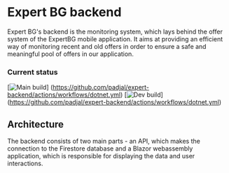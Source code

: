 # Expert BG backend
Expert BG's backend is the monitoring system, which lays behind the offer system of the ExpertBG mobile application. It aims at providing an efficient way of monitoring recent and old offers in order to ensure a safe and meaningful 
pool of offers in our application.

### Current status
[![Main build](https://github.com/padjal/expert-backend/actions/workflows/dotnet.yml/badge.svg?branch=main)]
(https://github.com/padjal/expert-backend/actions/workflows/dotnet.yml) 
[![Dev build](https://github.com/padjal/expert-backend/actions/workflows/dotnet.yml/badge.svg?branch=dev)]
(https://github.com/padjal/expert-backend/actions/workflows/dotnet.yml)

## Architecture
The backend consists of two main parts - an API, which makes the connection to the Firestore database and a Blazor 
webassembly application, which is responsible for displaying the data and user interactions.

